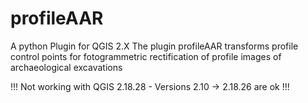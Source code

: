# profileAAR
A python Plugin for QGIS 2.X
The plugin profileAAR transforms profile control points for fotogrammetric rectification of profile images of archaeological excavations

!!! Not working with QGIS 2.18.28 - Versions 2.10 -> 2.18.26 are ok !!!
